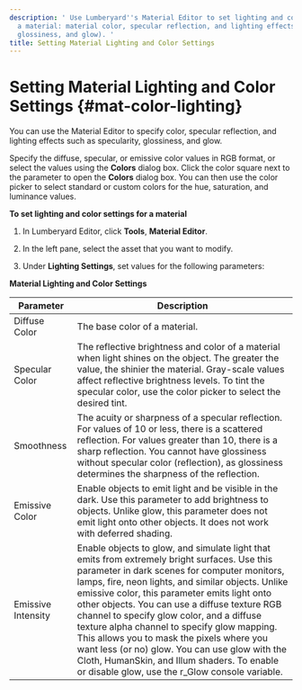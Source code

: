 ```yaml
---
description: ' Use Lumberyard''s Material Editor to set lighting and color settings for
  a material: material color, specular reflection, and lighting effects (specularity,
  glossiness, and glow). '
title: Setting Material Lighting and Color Settings
---
```

# Setting Material Lighting and Color Settings {#mat-color-lighting}

You can use the Material Editor to specify color, specular reflection, and lighting effects such as specularity, glossiness, and glow\.

Specify the diffuse, specular, or emissive color values in RGB format, or select the values using the **Colors** dialog box\. Click the color square next to the parameter to open the **Colors** dialog box\. You can then use the color picker to select standard or custom colors for the hue, saturation, and luminance values\.

**To set lighting and color settings for a material**

1. In Lumberyard Editor, click **Tools**, **Material Editor**\.

1. In the left pane, select the asset that you want to modify\.

1. Under **Lighting Settings**, set values for the following parameters:


**Material Lighting and Color Settings**

| Parameter | Description |
| --- | --- |
| Diffuse Color | The base color of a material\. |
| Specular Color | The reflective brightness and color of a material when light shines on the object\. The greater the value, the shinier the material\. Gray\-scale values affect reflective brightness levels\. To tint the specular color, use the color picker to select the desired tint\. |
| Smoothness | The acuity or sharpness of a specular reflection\. For values of 10 or less, there is a scattered reflection\. For values greater than 10, there is a sharp reflection\. You cannot have glossiness without specular color \(reflection\), as glossiness determines the sharpness of the reflection\.  |
| Emissive Color | Enable objects to emit light and be visible in the dark\. Use this parameter to add brightness to objects\. Unlike glow, this parameter does not emit light onto other objects\. It does not work with deferred shading\. |
| Emissive Intensity | Enable objects to glow, and simulate light that emits from extremely bright surfaces\. Use this parameter in dark scenes for computer monitors, lamps, fire, neon lights, and similar objects\. Unlike emissive color, this parameter emits light onto other objects\. You can use a diffuse texture RGB channel to specify glow color, and a diffuse texture alpha channel to specify glow mapping\. This allows you to mask the pixels where you want less \(or no\) glow\. You can use glow with the Cloth, HumanSkin, and Illum shaders\. To enable or disable glow, use the r\_Glow console variable\.  |